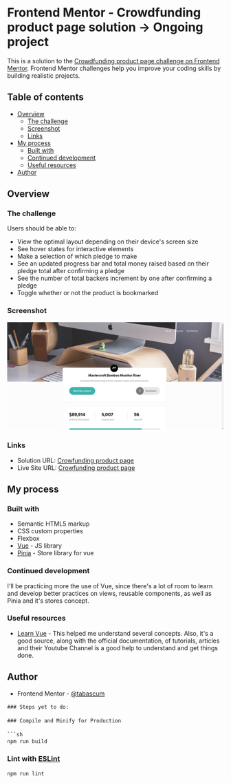 # Frontend Mentor - Crowdfunding product page solution -> Ongoing project

This is a solution to the [Crowdfunding product page challenge on Frontend Mentor](https://www.frontendmentor.io/challenges/crowdfunding-product-page-7uvcZe7ZR). Frontend Mentor challenges help you improve your coding skills by building realistic projects.

## Table of contents

- [Overview](#overview)
  - [The challenge](#the-challenge)
  - [Screenshot](#screenshot)
  - [Links](#links)
- [My process](#my-process)
  - [Built with](#built-with)
  - [Continued development](#continued-development)
  - [Useful resources](#useful-resources)
- [Author](#author)

## Overview

### The challenge

Users should be able to:

- View the optimal layout depending on their device's screen size
- See hover states for interactive elements
- Make a selection of which pledge to make
- See an updated progress bar and total money raised based on their pledge total after confirming a pledge
- See the number of total backers increment by one after confirming a pledge
- Toggle whether or not the product is bookmarked

### Screenshot

![](./src/components/images/screenshot.png)

### Links

- Solution URL: [Crowfunding product page](https://github.com/tabascum/crowdfunding-product-page)
- Live Site URL: [Crowfunding product page](https://tabascum-crowdfunding-product-page.netlify.app)

## My process

### Built with

- Semantic HTML5 markup
- CSS custom properties
- Flexbox
- [Vue](https://vuejs.org/) - JS library
- [Pinia](https://pinia.vuejs.org/) - Store library for vue

### Continued development

I'll be practicing more the use of Vue, since there's a lot of room to learn and develop better practices on views, reusable components, as well as Pinia and it's stores concept.

### Useful resources

- [Learn Vue](https://learnvue.co/) - This helped me understand several concepts. Also, it's a good source, along with the official documentation, of tutorials, articles and their Youtube Channel is a good help to understand and get things done.

## Author

- Frontend Mentor - [@tabascum](https://www.frontendmentor.io/profile/tabascum)

````
### Steps yet to do:

### Compile and Minify for Production

```sh
npm run build
````

### Lint with [ESLint](https://eslint.org/)

```sh
npm run lint
```
